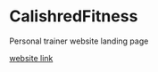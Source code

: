# CalishredFitness
Personal trainer website landing page

[website link](https://www.calishredfitness.online/)
